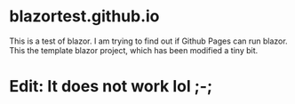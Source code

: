 # blazortest.github.io
This is a test of blazor. I am trying to find out if Github Pages can run blazor. This the template blazor project, which has been modified a tiny bit.
# Edit: It does not work lol ;-;
